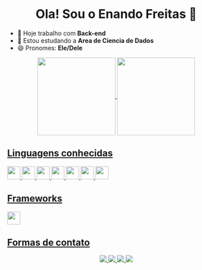 <h1 align="center"> Ola! Sou o Enando Freitas 👋</h1>

- 🔭 Hoje trabalho com **Back-end**
- 🌱 Estou estudando a **Area de Ciencia de Dados**
- 😄 Pronomes: **Ele/Dele**

<div align="center">
  <a href="https://github.com/Ernan21"</a>
  <img height="180cm" align="center" src="https://github-readme-stats.vercel.app/api?username=Ernan21&show_icons=true" />
  <img height="180cm" align="center" src="https://github-readme-stats.vercel.app/api/top-langs?username=Ernan21&layout=donut&langs_count=999" />
</div>

## Linguagens conhecidas

<div>
  <img height="30cm" src="https://cdn.jsdelivr.net/gh/devicons/devicon@latest/icons/html5/html5-original-wordmark.svg" />
  <img height="30cm" src="https://cdn.jsdelivr.net/gh/devicons/devicon@latest/icons/css3/css3-original-wordmark.svg" />
  <img height="30cm" src="https://cdn.jsdelivr.net/gh/devicons/devicon@latest/icons/javascript/javascript-original.svg" />
  <img height="30cm" src="https://cdn.jsdelivr.net/gh/devicons/devicon@latest/icons/php/php-original.svg" />
  <img height="30cm" src="https://cdn.jsdelivr.net/gh/devicons/devicon@latest/icons/visualbasic/visualbasic-original.svg" />
  <img height="30cm" src="https://cdn.jsdelivr.net/gh/devicons/devicon@latest/icons/python/python-original.svg" />
  <img height="30cm" src="https://cdn.jsdelivr.net/gh/devicons/devicon@latest/icons/postgresql/postgresql-original.svg" />
</div>

## Frameworks

<div>
  <img height="30cm" src="https://cdn.jsdelivr.net/gh/devicons/devicon@latest/icons/django/django-plain.svg" />
</div>

<h2>Formas de contato</h2>
<div align="center">
  <a href="https://api.whatsapp.com/send?phone=8592477663" target="_blank">
    <img src="https://img.shields.io/badge/WhatsApp-06625f?style=for-the-badge&logo=whatsapp&logoColor=white">
  </a>
  <a href="mailto:ernando.freitas123@gmail.com" target="_blank">
    <img src="https://img.shields.io/badge/Gmail-c71610?style=for-the-badge&logo=gmail&logoColor=white">
  </a>
  <a href="https://www.instagram.com/ernandofilho21/" target="_blank">
    <img src="https://img.shields.io/badge/Instagram-c1558b?style=for-the-badge&logo=instagram&logoColor=white">
  </a>
  <a href="https://www.linkedin.com/in/ernando-freitas-66a0b1194/?trk=public-profile-badge-profile-badge-view-profile-cta&originalSubdomain=br">
    <img src="https://img.shields.io/badge/linkedin-0077b5?style=for-the-badge&logo=linkedin&logoColor=white">
  </a>
</div>

